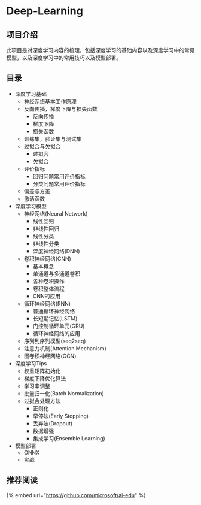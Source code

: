# Deep-Learning

## 项目介绍

此项目是对深度学习内容的梳理，包括深度学习的基础内容以及深度学习中的常见模型，以及深度学习中的常用技巧以及模型部署。

## 目录

* 深度学习基础
  * [神经网络基本工作原理](shen-du-xue-xi-ji-chu/untitled.md)
  * 反向传播，梯度下降与损失函数
    * 反向传播
    * 梯度下降
    * 损失函数
  * 训练集，验证集与测试集
  * 过拟合与欠拟合
    * 过拟合
    * 欠拟合
  * 评价指标
    * 回归问题常用评价指标
    * 分类问题常用评价指标
  * 偏差与方差
  * 激活函数
* 深度学习模型
  * 神经网络\(Neural Network\)
    * 线性回归
    * 非线性回归
    * 线性分类
    * 非线性分类
    * 深度神经网络\(DNN\)
  * 卷积神经网络\(CNN\)
    * 基本概念
    * 单通道与多通道卷积
    * 各种卷积操作
    * 卷积整体流程
    * CNN的应用
  * 循环神经网络\(RNN\)
    * 普通循环神经网络
    * 长短期记忆\(LSTM\)
    * 门控制循环单元\(GRU\)
    * 循环神经网络的应用
  * 序列到序列模型\(seq2seq\)
  * 注意力机制\(Attention Mechanism\)
  * 图卷积神经网络\(GCN\)
* 深度学习Tips
  * 权重矩阵初始化
  * 梯度下降优化算法
  * 学习率调整
  * 批量归一化\(Batch Normalization\)
  * 过拟合处理方法
    * 正则化
    * 早停法\(Early Stopping\)
    * 丢弃法\(Dropout\)
    * 数据增强
    * 集成学习\(Ensemble Learning\)
* 模型部署
  * ONNX
  * 实战

## 推荐阅读

{% embed url="https://github.com/microsoft/ai-edu" %}



